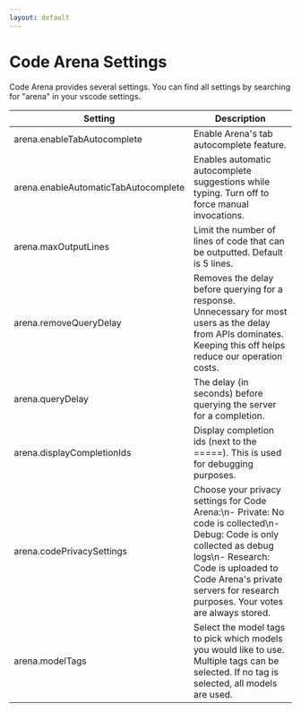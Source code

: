 ```yaml
---
layout: default
---
```


# Code Arena Settings

Code Arena provides several settings. You can find all settings by searching for "arena" in your vscode settings.

| Setting | Description |
|---------|-------------|
| arena.enableTabAutocomplete  | Enable Arena's tab autocomplete feature. |
| arena.enableAutomaticTabAutocomplete | Enables automatic autocomplete suggestions while typing. Turn off to force manual invocations. |
| arena.maxOutputLines | Limit the number of lines of code that can be outputted. Default is 5 lines. |
| arena.removeQueryDelay | Removes the delay before querying for a response. Unnecessary for most users as the delay from APIs dominates. Keeping this off helps reduce our operation costs. |
| arena.queryDelay | The delay (in seconds) before querying the server for a completion. |
| arena.displayCompletionIds | Display completion ids (next to the =====). This is used for debugging purposes. |
| arena.codePrivacySettings | Choose your privacy settings for Code Arena:\n- Private: No code is collected\n- Debug: Code is only collected as debug logs\n- Research: Code is uploaded to Code Arena's private servers for research purposes. Your votes are always stored. |
| arena.modelTags | Select the model tags to pick which models you would like to use. Multiple tags can be selected. If no tag is selected, all models are used. |
